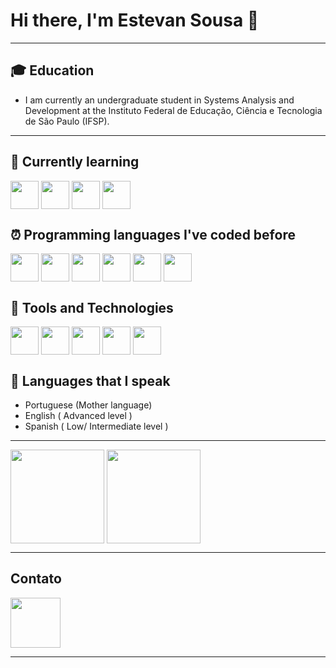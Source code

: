 # Hi there, I'm Estevan Sousa 👋
----

## 🎓 Education
-  I am currently an undergraduate student in Systems Analysis and Development at the Instituto Federal de Educação, Ciência e Tecnologia de São Paulo (IFSP).
----


## 📕 Currently learning

<div>
  <img src="https://cdn.jsdelivr.net/gh/devicons/devicon/icons/angularjs/angularjs-original.svg" align="center" heigth="30" width="45">  
  <img src="https://cdn.jsdelivr.net/gh/devicons/devicon/icons/java/java-original.svg" align="center" heigth="30" width="45"/>
  <img src="https://cdn.jsdelivr.net/gh/devicons/devicon/icons/spring/spring-original.svg" align="center" heigth="30" width="45" />
  <img src="https://cdn.jsdelivr.net/gh/devicons/devicon/icons/kotlin/kotlin-original.svg" align="center" heigth="30" width="45">
</div>

## ⏰ Programming languages I've coded before 

<div>
  <img src="https://cdn.jsdelivr.net/gh/devicons/devicon/icons/python/python-original.svg" align="center" heigth="30" width="45"/>  
  <img src="https://cdn.jsdelivr.net/gh/devicons/devicon/icons/c/c-original.svg" align="center" heigth="30" width="45"/>  
  <img src="https://cdn.jsdelivr.net/gh/devicons/devicon/icons/react/react-original.svg" align="center" heigth="30" width="45"/>  
  <img src="https://cdn.jsdelivr.net/gh/devicons/devicon/icons/css3/css3-original.svg" align="center" heigth="30" width="45"/>  
  <img src="https://cdn.jsdelivr.net/gh/devicons/devicon/icons/html5/html5-original.svg" align="center" heigth="30" width="45"/>  
  <img src="https://cdn.jsdelivr.net/gh/devicons/devicon/icons/mysql/mysql-original.svg" align="center" heigth="30" width="45"/>
</div>

## 📌 Tools and Technologies

<div>
  <img src="https://cdn.jsdelivr.net/gh/devicons/devicon/icons/androidstudio/androidstudio-plain-wordmark.svg" align="center" heigth="30" width="45"/>
  <img src="https://cdn.jsdelivr.net/gh/devicons/devicon/icons/vscode/vscode-original.svg" align="center" heigth="30" width="45"/>  
  <img src="https://cdn.jsdelivr.net/gh/devicons/devicon/icons/git/git-original.svg" align="center" heigth="30" width="45"/>  
  <img src="https://cdn.jsdelivr.net/gh/devicons/devicon/icons/figma/figma-original.svg" align="center" heigth="30" width="45"/>  
  <img src="https://cdn.jsdelivr.net/gh/devicons/devicon/icons/intellij/intellij-plain-wordmark.svg" align="center" heigth="30" width="45"/>
</div>

## 💬 Languages that I speak
- Portuguese (Mother language)
- English ( Advanced level )
- Spanish ( Low/ Intermediate level )
----
<div>
    <img src="https://github-readme-stats.vercel.app/api?username=estevansk8&show_icons=true&theme=radical" height="150em" align="center" />
    <img src="https://github-readme-stats.vercel.app/api/top-langs/?username=estevansk8&layout=compact" height="150em" align="center" />
</div>

----
## Contato
<a href="http://www.linkedin.com/in/estevan-martins-de-sousa">
    <img src="https://cdn.jsdelivr.net/gh/devicons/devicon/icons/linkedin/linkedin-original-wordmark.svg" aligned="center" height="80" width="80"  />
</a>

----

<!--
**Miguel-Silva-Alves/Miguel-Silva-Alves** is a ✨ _special_ ✨ repository because its `README.md` (this file) appears on your GitHub profile.

Here are some ideas to get you started:

- 🔭 I’m currently working on ...
- 🌱 I’m currently learning ...
- 👯 I’m looking to collaborate on ...
- 🤔 I’m looking for help with ...
- 💬 Ask me about ...
- 📫 How to reach me: ...
- 😄 Pronouns: ...
- ⚡ Fun fact: ...
-->
